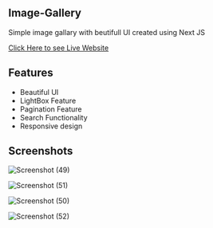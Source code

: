 
## Image-Gallery

Simple image gallary with beutifull UI created using Next JS

[Click Here to see Live Website](https://image-gallery-updated.vercel.app/)  

## Features

* Beautiful UI
* LightBox Feature
* Pagination Feature
* Search Functionality
* Responsive design


## Screenshots


![Screenshot (49)](https://user-images.githubusercontent.com/113746515/235039158-a5731a88-5c0c-4623-be9e-83440326507f.png)


![Screenshot (51)](https://user-images.githubusercontent.com/113746515/235039543-e0e8bfa4-56f5-4bcc-9c1a-ee54358a896b.png)


![Screenshot (50)](https://user-images.githubusercontent.com/113746515/235039146-c54df686-248c-4cc6-b613-f8574e791fe0.png)


![Screenshot (52)](https://user-images.githubusercontent.com/113746515/235039782-a3ee06cc-4bc0-4a17-af57-118871e371a1.png)

